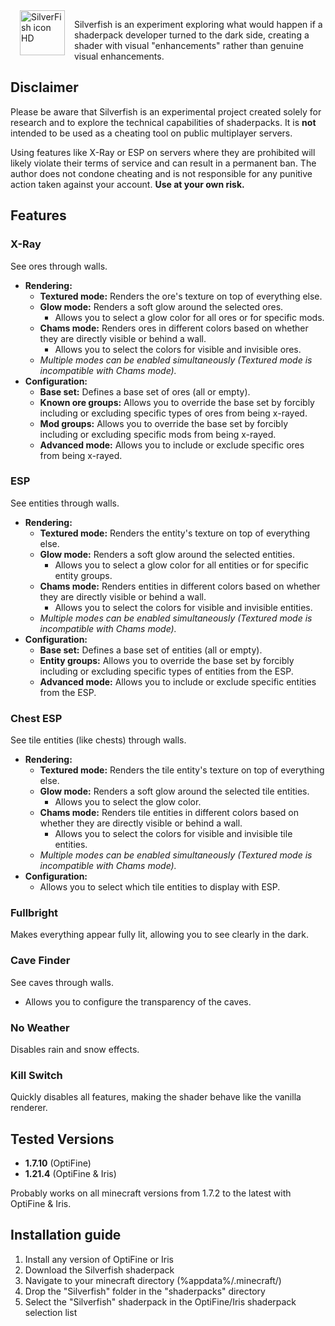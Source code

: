 <img width="72" height="72" alt="SilverFish icon HD" src="https://github.com/user-attachments/assets/25cf00c8-26c6-41e2-ac58-276f1a7e7414" align="left" hspace="15" />

Silverfish is an experiment exploring what would happen if a shaderpack developer turned to the dark side, creating a shader with visual "enhancements" rather than genuine visual enhancements.

## Disclaimer

Please be aware that Silverfish is an experimental project created solely for research and to explore the technical capabilities of shaderpacks. It is **not** intended to be used as a cheating tool on public multiplayer servers.

Using features like X-Ray or ESP on servers where they are prohibited will likely violate their terms of service and can result in a permanent ban. The author does not condone cheating and is not responsible for any punitive action taken against your account. **Use at your own risk.**

## Features

### X-Ray
See ores through walls.

- **Rendering:**
  - **Textured mode:** Renders the ore's texture on top of everything else.
  - **Glow mode:** Renders a soft glow around the selected ores.
    - Allows you to select a glow color for all ores or for specific mods.
  - **Chams mode:** Renders ores in different colors based on whether they are directly visible or behind a wall.
    - Allows you to select the colors for visible and invisible ores.
  - *Multiple modes can be enabled simultaneously (Textured mode is incompatible with Chams mode).*
- **Configuration:**
  - **Base set:** Defines a base set of ores (all or empty).
  - **Known ore groups:** Allows you to override the base set by forcibly including or excluding specific types of ores from being x-rayed.
  - **Mod groups:** Allows you to override the base set by forcibly including or excluding specific mods from being x-rayed.
  - **Advanced mode:** Allows you to include or exclude specific ores from being x-rayed.

### ESP
See entities through walls.

- **Rendering:**
  - **Textured mode:** Renders the entity's texture on top of everything else.
  - **Glow mode:** Renders a soft glow around the selected entities.
    - Allows you to select a glow color for all entities or for specific entity groups.
  - **Chams mode:** Renders entities in different colors based on whether they are directly visible or behind a wall.
    - Allows you to select the colors for visible and invisible entities.
  - *Multiple modes can be enabled simultaneously (Textured mode is incompatible with Chams mode).*
- **Configuration:**
  - **Base set:** Defines a base set of entities (all or empty).
  - **Entity groups:** Allows you to override the base set by forcibly including or excluding specific types of entities from the ESP.
  - **Advanced mode:** Allows you to include or exclude specific entities from the ESP.

### Chest ESP
See tile entities (like chests) through walls.

- **Rendering:**
  - **Textured mode:** Renders the tile entity's texture on top of everything else.
  - **Glow mode:** Renders a soft glow around the selected tile entities.
    - Allows you to select the glow color.
  - **Chams mode:** Renders tile entities in different colors based on whether they are directly visible or behind a wall.
    - Allows you to select the colors for visible and invisible tile entities.
  - *Multiple modes can be enabled simultaneously (Textured mode is incompatible with Chams mode).*
- **Configuration:**
  - Allows you to select which tile entities to display with ESP.

### Fullbright
Makes everything appear fully lit, allowing you to see clearly in the dark.

### Cave Finder
See caves through walls.
- Allows you to configure the transparency of the caves.

### No Weather
Disables rain and snow effects.

### Kill Switch
Quickly disables all features, making the shader behave like the vanilla renderer.

## Tested Versions
- **1.7.10** (OptiFine)
- **1.21.4** (OptiFine & Iris)

Probably works on all minecraft versions from 1.7.2 to the latest with OptiFine & Iris.

## Installation guide
1. Install any version of OptiFine or Iris
2. Download the Silverfish shaderpack
3. Navigate to your minecraft directory (%appdata%/.minecraft/)
4. Drop the "Silverfish" folder in the "shaderpacks" directory
5. Select the "Silverfish" shaderpack in the OptiFine/Iris shaderpack selection list
